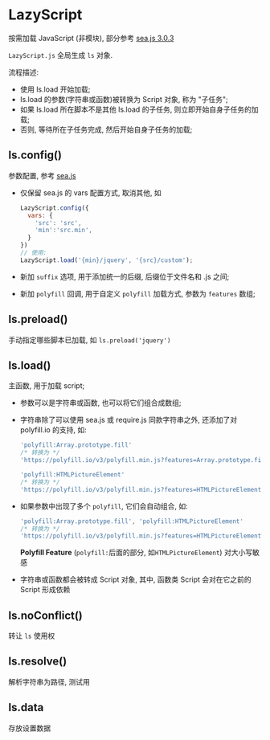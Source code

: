 # LazyScript
按需加载 JavaScript (非模块), 部分参考 [sea.js 3.0.3](https://github.com/seajs/seajs)

`LazyScript.js` 全局生成 `ls` 对象.

流程描述:

- 使用 ls.load 开始加载;
- ls.load 的参数(字符串或函数)被转换为 Script 对象, 称为 "子任务";
- 如果 ls.load 所在脚本不是其他 ls.load 的子任务, 则立即开始自身子任务的加载;
- 否则, 等待所在子任务完成, 然后开始自身子任务的加载;



## ls.config()

参数配置, 参考 [sea.js](https://github.com/seajs/seajs)

- 仅保留 sea.js 的 vars 配置方式, 取消其他, 如

  ```js
  LazyScript.config({
  	vars: {
      'src': 'src',
      'min':'src.min',
    }
  })
  // 使用:
  LazyScript.load('{min}/jquery', '{src}/custom');
  ```

- 新加 `suffix` 选项, 用于添加统一的后缀, 后缀位于文件名和 .js 之间;

- 新加 `polyfill` 回调, 用于自定义 `polyfill` 加载方式, 参数为 `features` 数组;



## ls.preload()

手动指定哪些脚本已加载, 如 `ls.preload('jquery')`



## ls.load()

主函数, 用于加载 script;

- 参数可以是字符串或函数, 也可以将它们组合成数组;

- 字符串除了可以使用 sea.js 或 require.js 同款字符串之外, 还添加了对 polyfill.io 的支持, 如:

  ```javascript
  'polyfill:Array.prototype.fill'
  /* 转换为 */
  'https://polyfill.io/v3/polyfill.min.js?features=Array.prototype.fill'
  
  'polyfill:HTMLPictureElement'
  /* 转换为 */
  'https://polyfill.io/v3/polyfill.min.js?features=HTMLPictureElement'
  ```

- 如果参数中出现了多个 `polyfill`, 它们会自动组合, 如:

  ```javascript
  'polyfill:Array.prototype.fill', 'polyfill:HTMLPictureElement'
  /* 转换为 */
  'https://polyfill.io/v3/polyfill.min.js?features=HTMLPictureElement%2CArray.prototype.fill'
  ```

  **Polyfill Feature** (`polyfill:`后面的部分, 如`HTMLPictureElement`) 对大小写敏感

- 字符串或函数都会被转成 Script 对象, 其中, 函数类 Script 会对在它之前的 Script 形成依赖



## ls.noConflict()

转让 `ls` 使用权



## ls.resolve()

解析字符串为路径, 测试用



## ls.data

存放设置数据